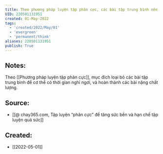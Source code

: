 ```yaml
---
title: Theo phương pháp luyện tập phân cực, các bài tập trung bình nên được loại bỏ để cơ thể có thời gian nghỉ ngơi luyện tập các bài nặng
UID: 220501131951
created: 01-May-2022
tags:
  - 'created/2022/May/01'
  - 'evergreen'
  - 'permanent/think'
aliases: 220501131951
publish: True
---
```

## Notes:
Theo [[Phương pháp luyện tập phân cực]], mục đích loại bỏ các bài tập trung bình để cơ thể có thời gian nghỉ ngơi, và hoàn thành các bài nặng chất lượng.

## Source:
- [[@ chay365.com, Tập luyện “phân cực” để tăng sức bền và hạn chế tập luyện quá sức]]


## Created:
- [[2022-05-01]]
